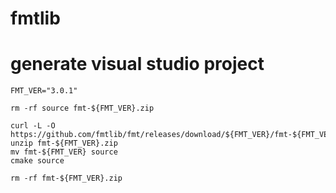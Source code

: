 fmtlib
===============================

# generate visual studio project

```
FMT_VER="3.0.1"

rm -rf source fmt-${FMT_VER}.zip

curl -L -O https://github.com/fmtlib/fmt/releases/download/${FMT_VER}/fmt-${FMT_VER}.zip
unzip fmt-${FMT_VER}.zip
mv fmt-${FMT_VER} source
cmake source

rm -rf fmt-${FMT_VER}.zip
```
